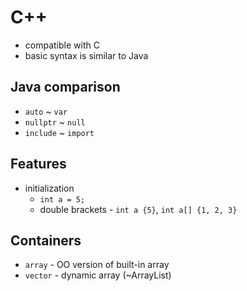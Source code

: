 # C++

- compatible with C
- basic syntax is similar to Java

## Java comparison

- `auto` ~ `var`
- `nullptr` ~ `null`
- `include` ~ `import`

## Features

- initialization
    - `int a = 5;`
    - double brackets - `int a {5}`, `int a[] {1, 2, 3}`

## Containers

- `array` - OO version of built-in array
- `vector` - dynamic array (~ArrayList)